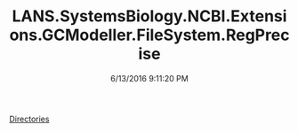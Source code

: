 ﻿---
title: LANS.SystemsBiology.NCBI.Extensions.GCModeller.FileSystem.RegPrecise
date: 6/13/2016 9:11:20 PM
---

[Directories](T-LANS.SystemsBiology.NCBI.Extensions.GCModeller.FileSystem.RegPrecise.Directories.html)
